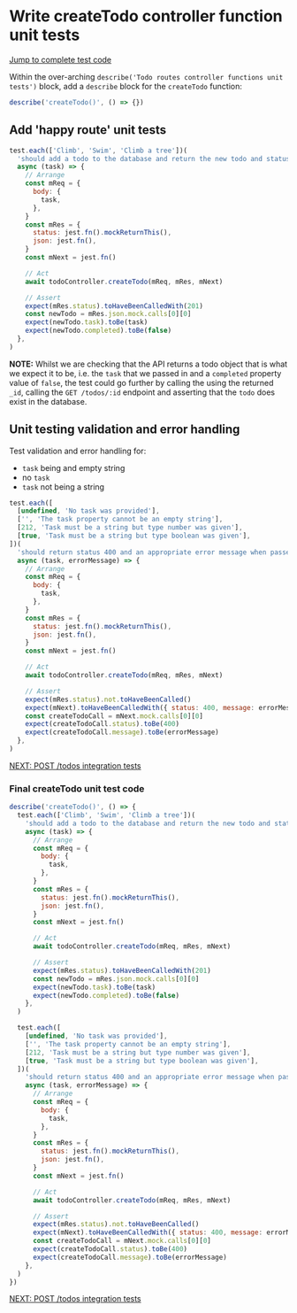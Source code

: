 # Write createTodo controller function unit tests

[Jump to complete test code](#final-createtodo-unit-test-code)

Within the over-arching `describe('Todo routes controller functions unit tests')` block, add a `describe` block for the `createTodo` function:

```javascript
describe('createTodo()', () => {})
```

## Add 'happy route' unit tests

```javascript
test.each(['Climb', 'Swim', 'Climb a tree'])(
  'should add a todo to the database and return the new todo and status 201 when passed task: "%s"',
  async (task) => {
    // Arrange
    const mReq = {
      body: {
        task,
      },
    }
    const mRes = {
      status: jest.fn().mockReturnThis(),
      json: jest.fn(),
    }
    const mNext = jest.fn()

    // Act
    await todoController.createTodo(mReq, mRes, mNext)

    // Assert
    expect(mRes.status).toHaveBeenCalledWith(201)
    const newTodo = mRes.json.mock.calls[0][0]
    expect(newTodo.task).toBe(task)
    expect(newTodo.completed).toBe(false)
  },
)
```

**NOTE:** Whilst we are checking that the API returns a todo object that is what we expect it to be, i.e. the `task` that we passed in and a `completed`
property value of `false`, the test could go further by calling the using the returned `_id`, calling the `GET /todos/:id` endpoint and asserting that the `todo` does exist in the database.

## Unit testing validation and error handling

Test validation and error handling for:

- `task` being and empty string
- no `task`
- `task` not being a string

```javascript
test.each([
  [undefined, 'No task was provided'],
  ['', 'The task property cannot be an empty string'],
  [212, 'Task must be a string but type number was given'],
  [true, 'Task must be a string but type boolean was given'],
])(
  'should return status 400 and an appropriate error message when passed task: "%s"',
  async (task, errorMessage) => {
    // Arrange
    const mReq = {
      body: {
        task,
      },
    }
    const mRes = {
      status: jest.fn().mockReturnThis(),
      json: jest.fn(),
    }
    const mNext = jest.fn()

    // Act
    await todoController.createTodo(mReq, mRes, mNext)

    // Assert
    expect(mRes.status).not.toHaveBeenCalled()
    expect(mNext).toHaveBeenCalledWith({ status: 400, message: errorMessage })
    const createTodoCall = mNext.mock.calls[0][0]
    expect(createTodoCall.status).toBe(400)
    expect(createTodoCall.message).toBe(errorMessage)
  },
)
```

[NEXT: POST /todos integration tests](4c_createTodo_integrationTests.md)

### Final createTodo unit test code

```javascript
describe('createTodo()', () => {
  test.each(['Climb', 'Swim', 'Climb a tree'])(
    'should add a todo to the database and return the new todo and status 201 when passed task: "%s"',
    async (task) => {
      // Arrange
      const mReq = {
        body: {
          task,
        },
      }
      const mRes = {
        status: jest.fn().mockReturnThis(),
        json: jest.fn(),
      }
      const mNext = jest.fn()

      // Act
      await todoController.createTodo(mReq, mRes, mNext)

      // Assert
      expect(mRes.status).toHaveBeenCalledWith(201)
      const newTodo = mRes.json.mock.calls[0][0]
      expect(newTodo.task).toBe(task)
      expect(newTodo.completed).toBe(false)
    },
  )

  test.each([
    [undefined, 'No task was provided'],
    ['', 'The task property cannot be an empty string'],
    [212, 'Task must be a string but type number was given'],
    [true, 'Task must be a string but type boolean was given'],
  ])(
    'should return status 400 and an appropriate error message when passed task: "%s"',
    async (task, errorMessage) => {
      // Arrange
      const mReq = {
        body: {
          task,
        },
      }
      const mRes = {
        status: jest.fn().mockReturnThis(),
        json: jest.fn(),
      }
      const mNext = jest.fn()

      // Act
      await todoController.createTodo(mReq, mRes, mNext)

      // Assert
      expect(mRes.status).not.toHaveBeenCalled()
      expect(mNext).toHaveBeenCalledWith({ status: 400, message: errorMessage })
      const createTodoCall = mNext.mock.calls[0][0]
      expect(createTodoCall.status).toBe(400)
      expect(createTodoCall.message).toBe(errorMessage)
    },
  )
})
```

[NEXT: POST /todos integration tests](4c_createTodo_integrationTests.md)

